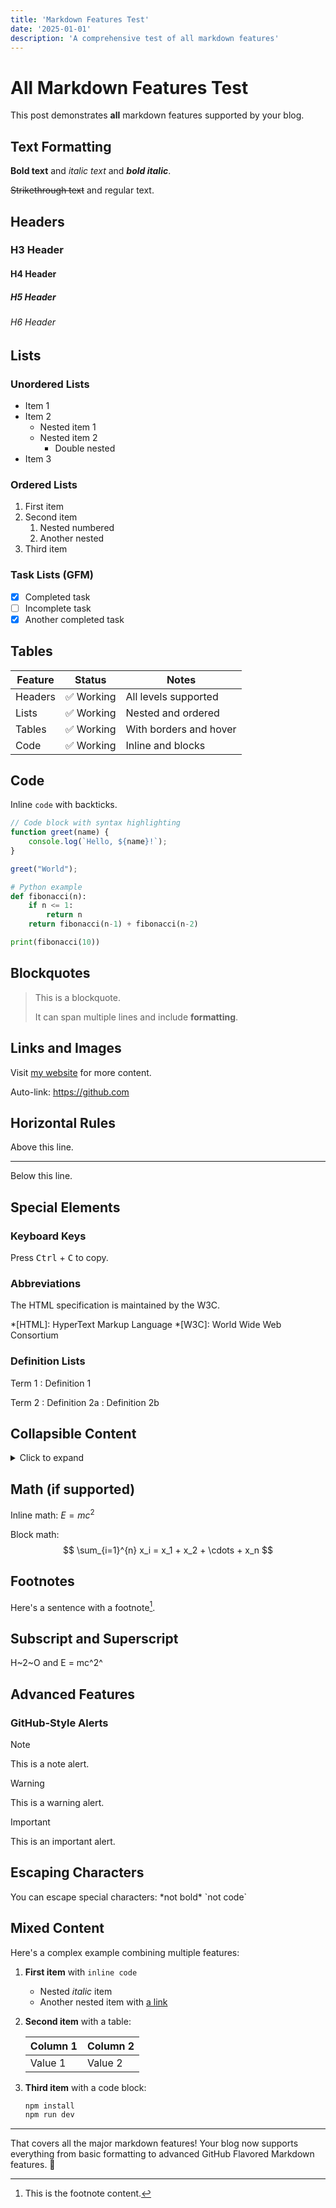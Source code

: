 ```yaml
---
title: 'Markdown Features Test'
date: '2025-01-01'
description: 'A comprehensive test of all markdown features'
---
```


# All Markdown Features Test

This post demonstrates **all** markdown features supported by your blog.

## Text Formatting

**Bold text** and *italic text* and ***bold italic***.

~~Strikethrough text~~ and regular text.

## Headers

### H3 Header
#### H4 Header
##### H5 Header
###### H6 Header

## Lists

### Unordered Lists
- Item 1
- Item 2
  - Nested item 1
  - Nested item 2
    - Double nested
- Item 3

### Ordered Lists
1. First item
2. Second item
   1. Nested numbered
   2. Another nested
3. Third item

### Task Lists (GFM)
- [x] Completed task
- [ ] Incomplete task
- [x] Another completed task

## Tables

| Feature | Status | Notes |
|---------|--------|-------|
| Headers | ✅ Working | All levels supported |
| Lists | ✅ Working | Nested and ordered |
| Tables | ✅ Working | With borders and hover |
| Code | ✅ Working | Inline and blocks |

## Code

Inline `code` with backticks.

```javascript
// Code block with syntax highlighting
function greet(name) {
    console.log(`Hello, ${name}!`);
}

greet("World");
```

```python
# Python example
def fibonacci(n):
    if n <= 1:
        return n
    return fibonacci(n-1) + fibonacci(n-2)

print(fibonacci(10))
```

## Blockquotes

> This is a blockquote.
> 
> It can span multiple lines and include **formatting**.

## Links and Images

Visit [my website](https://durgaprasad.dev) for more content.

Auto-link: https://github.com

## Horizontal Rules

Above this line.

---

Below this line.

## Special Elements

### Keyboard Keys
Press <kbd>Ctrl</kbd> + <kbd>C</kbd> to copy.

### Abbreviations
The HTML specification is maintained by the W3C.

*[HTML]: HyperText Markup Language
*[W3C]: World Wide Web Consortium

### Definition Lists
Term 1
: Definition 1

Term 2
: Definition 2a
: Definition 2b

## Collapsible Content

<details>
<summary>Click to expand</summary>

This content is hidden by default and can be toggled by clicking the summary.

You can include any markdown content here:
- Lists
- **Bold text**
- `Code`
- Links

</details>

## Math (if supported)

Inline math: $E = mc^2$

Block math:
$$
\sum_{i=1}^{n} x_i = x_1 + x_2 + \cdots + x_n
$$

## Footnotes

Here's a sentence with a footnote[^1].

[^1]: This is the footnote content.

## Subscript and Superscript

H~2~O and E = mc^2^

## Advanced Features

### GitHub-Style Alerts

> [!NOTE]
> This is a note alert.

> [!WARNING]
> This is a warning alert.

> [!IMPORTANT]
> This is an important alert.

## Escaping Characters

You can escape special characters: \*not bold\* \`not code\`

## Mixed Content

Here's a complex example combining multiple features:

1. **First item** with `inline code`
   - Nested *italic* item
   - Another nested item with [a link](https://example.com)

2. **Second item** with a table:

   | Column 1 | Column 2 |
   |----------|----------|
   | Value 1  | Value 2  |

3. **Third item** with a code block:

   ```bash
   npm install
   npm run dev
   ```

---

That covers all the major markdown features! Your blog now supports everything from basic formatting to advanced GitHub Flavored Markdown features. 🎉 